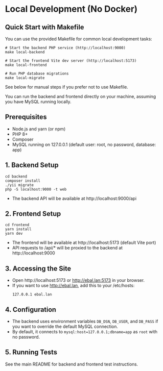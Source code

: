 # Local Development (No Docker)

## Quick Start with Makefile

You can use the provided Makefile for common local development tasks:

```
# Start the backend PHP service (http://localhost:9000)
make local-backend

# Start the frontend Vite dev server (http://localhost:5173)
make local-frontend

# Run PHP database migrations
make local-migrate
```

See below for manual steps if you prefer not to use Makefile.

You can run the backend and frontend directly on your machine, assuming you have MySQL running locally.

## Prerequisites
- Node.js and yarn (or npm)
- PHP 8+
- Composer
- MySQL running on 127.0.0.1 (default user: root, no password, database: app)

## 1. Backend Setup

```
cd backend
composer install
./yii migrate
php -S localhost:9000 -t web
```
- The backend API will be available at http://localhost:9000/api

## 2. Frontend Setup

```
cd frontend
yarn install
yarn dev
```
- The frontend will be available at http://localhost:5173 (default Vite port)
- API requests to /api/* will be proxied to the backend at http://localhost:9000

## 3. Accessing the Site
- Open http://localhost:5173 or http://ebal.lan:5173 in your browser.
- If you want to use http://ebal.lan, add this to your /etc/hosts:
  ```
  127.0.0.1 ebal.lan
  ```

## 4. Configuration
- The backend uses environment variables `DB_DSN`, `DB_USER`, and `DB_PASS` if you want to override the default MySQL connection.
- By default, it connects to `mysql:host=127.0.0.1;dbname=app` as `root` with no password.

## 5. Running Tests
See the main README for backend and frontend test instructions.
